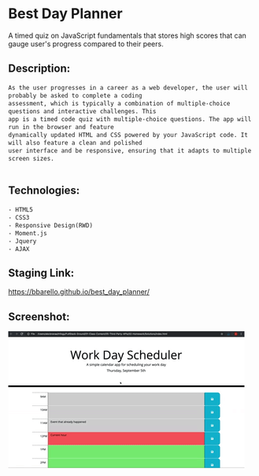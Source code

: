 # Best Day Planner

A timed quiz on JavaScript fundamentals that stores high scores
that can gauge user's progress compared to their peers.

## Description:

```
As the user progresses in a career as a web developer, the user will probably be asked to complete a coding 
assessment, which is typically a combination of multiple-choice questions and interactive challenges. This 
app is a timed code quiz with multiple-choice questions. The app will run in the browser and feature 
dynamically updated HTML and CSS powered by your JavaScript code. It will also feature a clean and polished 
user interface and be responsive, ensuring that it adapts to multiple screen sizes.


```

## Technologies:

```
- HTML5
- CSS3
- Responsive Design(RWD)
- Moment.js
- Jquery
- AJAX

```
## Staging Link:
https://bbarello.github.io/best_day_planner/


## Screenshot:

![Pasword Generator](best-day-planner.gif)

